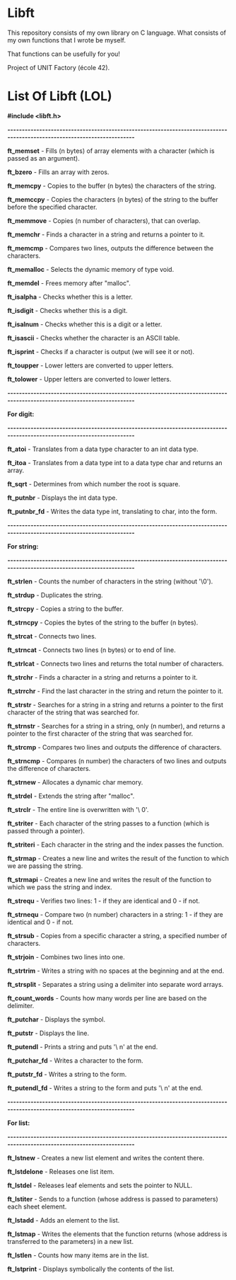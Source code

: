 # Libft

This repository consists of my own library on C language. What consists of my own functions that I wrote be myself. 

That functions can be usefully for you!

Project of UNIT Factory (école 42).

# List Of Libft (LOL)


__#include <libft.h>__

__------------------------------------------------------------------------------------------------------------------------__

__ft_memset__ - Fills (n bytes) of array elements with a character (which is passed as an argument).

__ft_bzero__ - Fills an array with zeros.

__ft_memcpy__ - Copies to the buffer (n bytes) the characters of the string.

__ft_memccpy__ - Copies the characters (n bytes) of the string to the buffer before the specified character.

__ft_memmove__ - Copies (n number of characters), that can overlap.

__ft_memchr__ - Finds a character in a string and returns a pointer to it.

__ft_memcmp__ - Compares two lines, outputs the difference between the characters.

__ft_memalloc__ - Selects the dynamic memory of type void.

__ft_memdel__ - Frees memory after "malloc".

__ft_isalpha__ - Checks whether this is a letter.

__ft_isdigit__ - Checks whether this is a digit.

__ft_isalnum__ - Checks whether this is a digit or a letter.

__ft_isascii__ - Checks whether the character is an ASCII table.

__ft_isprint__ - Checks if a character is output (we will see it or not).

__ft_toupper__ - Lower letters are converted to upper letters.

__ft_tolower__ - Upper letters are converted to lower letters.

__------------------------------------------------------------------------------------------------------------------------__

__For digit:__

__------------------------------------------------------------------------------------------------------------------------__

__ft_atoi__ - Translates from a data type character to an int data type.

__ft_itoa__ - Translates from a data type int to a data type char and returns an array.

__ft_sqrt__ - Determines from which number the root is square.

__ft_putnbr__ - Displays the int data type.

__ft_putnbr_fd__ - Writes the data type int, translating to char, into the form.

__------------------------------------------------------------------------------------------------------------------------__

__For string:__

__------------------------------------------------------------------------------------------------------------------------__

__ft_strlen__ - Counts the number of characters in the string (without '\0').

__ft_strdup__ - Duplicates the string.

__ft_strcpy__ - Copies a string to the buffer.

__ft_strncpy__ - Copies the bytes of the string to the buffer (n bytes).

__ft_strcat__ - Connects two lines.

__ft_strncat__ - Connects two lines (n bytes) or to end of line.

__ft_strlcat__ - Connects two lines and returns the total number of characters.

__ft_strchr__ - Finds a character in a string and returns a pointer to it.

__ft_strrchr__ - Find the last character in the string and return the pointer to it.

__ft_strstr__ - Searches for a string in a string and returns a pointer to the first character of the string that was searched for.

__ft_strnstr__ - Searches for a string in a string, only (n number), and returns a pointer to the first character of the string that was searched for.

__ft_strcmp__ - Compares two lines and outputs the difference of characters.

__ft_strncmp__ - Compares (n number) the characters of two lines and outputs the difference of characters.

__ft_strnew__ - Allocates a dynamic char memory.

__ft_strdel__ - Extends the string after "malloc".

__ft_strclr__ - The entire line is overwritten with '\ 0'.

__ft_striter__ - Each character of the string passes to a function (which is passed through a pointer).

__ft_striteri__ - Each character in the string and the index passes the function.

__ft_strmap__ - Creates a new line and writes the result of the function to which we are passing the string.

__ft_strmapi__ - Creates a new line and writes the result of the function to which we pass the string and index.

__ft_strequ__ - Verifies two lines: 1 - if they are identical and 0 - if not.

__ft_strnequ__ - Compare two (n number) characters in a string: 1 - if they are identical and 0 - if not.

__ft_strsub__ - Copies from a specific character a string, a specified number of characters.

__ft_strjoin__ - Combines two lines into one.

__ft_strtrim__ - Writes a string with no spaces at the beginning and at the end.

__ft_strsplit__ - Separates a string using a delimiter into separate word arrays.

__ft_count_words__ - Counts how many words per line are based on the delimiter.

__ft_putchar__ - Displays the symbol.

__ft_putstr__ - Displays the line.

__ft_putendl__ - Prints a string and puts '\ n' at the end.

__ft_putchar_fd__ - Writes a character to the form.

__ft_putstr_fd__ - Writes a string to the form.

__ft_putendl_fd__ - Writes a string to the form and puts '\ n' at the end.

__------------------------------------------------------------------------------------------------------------------------__

__For list:__

__------------------------------------------------------------------------------------------------------------------------__

__ft_lstnew__ - Creates a new list element and writes the content there.

__ft_lstdelone__ - Releases one list item.

__ft_lstdel__ - Releases leaf elements and sets the pointer to NULL.

__ft_lstiter__ - Sends to a function (whose address is passed to parameters) each sheet element.

__ft_lstadd__ - Adds an element to the list.

__ft_lstmap__ - Writes the elements that the function returns (whose address is transferred to the parameters) in a new list.

__ft_lstlen__ - Counts how many items are in the list.

__ft_lstprint__ - Displays symbolically the contents of the list.

